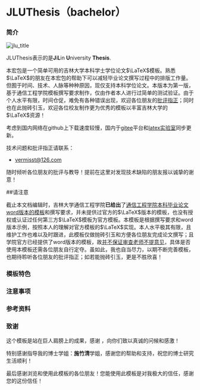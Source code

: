 # JLUThesis（bachelor）

### 简介

![jlu_title](\jlu_logo\jlu_title.jpg)

JLUThesis表示的是**J**i**L**in **U**niversity **Thesis**.

本宏包是一个简单可用的吉林大学本科学士学位论文$\LaTeX$模板。熟悉$\LaTeX$的朋友在本宏包的帮助下可以减轻毕业论文撰写过程中的排版工作量。但囿于时间、技术、人脉等种种原因，现仅支持本科学位论文。本版本为第一版，基于通信工程学院模板撰写要求制作，仅由作者本人进行过简单的测试验证。由于个人水平有限，时间仓促，难免有各种错误出现，欢迎各位朋友的[批评指正](vermisst@126.com)；同时也在此抛砖引玉，欢迎各位校友制作更为优秀的模板以丰富吉林大学的$\LaTeX$资源！

考虑到国内网络在github上下载速度较慢，国内于[gitee](https://gitee.com/)平台和[latex实验室](https://www.latexstudio.net)同步更新。

技术问题和批评指正请联系：

* vermisst@126.com

随时倾听各位朋友的批评与教导！提前在这里对发现技术缺陷的朋友报以诚挚的谢意！

##请注意

截止本文档编辑时，吉林大学通信工程学院**已给出**了<u>通信工程学院本科毕业论文word版本的模板</u>和撰写要求，并未提供过官方的$\LaTeX$版本的模板，也没有授权或认证过任何第三方$\LaTeX$模板为官方模板。本模板是根据撰写要求和word版本示例，按照本人的理解对官方模板的$\LaTeX$实现。本人水平极其有限，且维护工作也难以及时跟进，此模板仅做抛砖引玉和方便各位朋友完成论文撰写；且学院官方已经提供了word版本的模板，故<u>并不保证审查老师不提意见</u>，具体是否使用本模板还需各位朋友自行定夺。虽如此，我也自当尽力，以期不断完善模板，也期待聆听各位朋友的批评指正；如若能抛砖引玉，更是不胜欣喜！

### 模板特色



### 注意事项



### 参考资料



### 致谢

这个模板是站在巨人肩膀上的成果，感谢	，向你们致以真诚的问候和感激！

特别感谢指导我的博士学姐：**施竹清**学姐，感谢您的帮助和支持，祝您的博士研究生活顺利！

最后感谢浏览和使用此模板的各位朋友！您能使用此模板是对我极大的信任，感谢您的这份信任！
